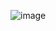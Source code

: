 ![image](https://user-images.githubusercontent.com/104919871/197416555-598ebfc6-0618-47a8-bcac-46c874667fba.png)
